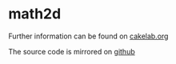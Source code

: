 # math2d


Further information can be found on [cakelab.org](http://homac.cakelab.org/projects/math2d/index.html)

The source code is mirrored on [github](https://github.com/homacs/math2d)